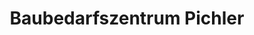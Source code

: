---
title: "Baubedarfszentrum Pichler"
url: /frankenburg-am-hausruck/baubedarfszentrum-pichler/
shop: Baumarkt
---